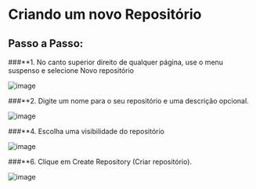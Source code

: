 # Criando um novo Repositório

## Passo a Passo:

###**1. No canto superior direito de qualquer página, use o menu suspenso  e selecione Novo repositório


![image](https://user-images.githubusercontent.com/100284817/167623413-79b7dd03-8d63-41c9-9b3c-6235124fc627.png)

###**2. Digite um nome para o seu repositório e uma descrição opcional.

![image](https://user-images.githubusercontent.com/100284817/167623553-0c634be5-86ba-4d1b-8c34-1794f66498e8.png)


###**4. Escolha uma visibilidade do repositório

![image](https://user-images.githubusercontent.com/100284817/167623582-16531d1e-3cd0-4b32-a9cc-38d1598b5acd.png)


###**6. Clique em Create Repository (Criar repositório).

![image](https://user-images.githubusercontent.com/100284817/167623606-23629174-25aa-41f7-ac13-c0f66dadd4ac.png)

